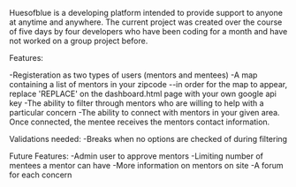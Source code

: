 Huesofblue is a developing platform intended to provide support to anyone at anytime and anywhere. The current project was created over the course of five days by four developers who have been coding for a month and have not worked on a group project before. 

Features:

-Registeration as two types of users (mentors and mentees)
-A map containing a list of mentors in your zipcode
--in order for the map to appear, replace 'REPLACE' on the dashboard.html page with your own google api key
-The ability to filter through mentors who are willing to help with a particular concern
-The ability to connect with mentors in your given area. Once connected, the mentee receives the mentors contact information.

Validations needed:
-Breaks when no options are checked of during filtering

Future Features:
-Admin user to approve mentors
-Limiting number of mentees a mentor can have
-More information on mentors on site
-A forum for each concern

